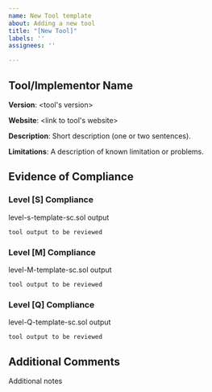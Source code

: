 ```yaml
---
name: New Tool template
about: Adding a new tool
title: "[New Tool]"
labels: ''
assignees: ''

---
```


## Tool/Implementor Name

**Version**: <tool's version>

**Website**: <link to tool's website>

**Description**: Short description (one or two sentences).

**Limitations**:  A description of known limitation or problems.

## Evidence of Compliance

### **Level [S] Compliance**

level-s-template-sc.sol output
```
tool output to be reviewed
```

### **Level [M] Compliance**

level-M-template-sc.sol output
```
tool output to be reviewed
```

### **Level [Q] Compliance**

level-Q-template-sc.sol output
```
tool output to be reviewed
```

## Additional Comments

Additional notes

